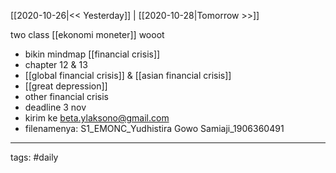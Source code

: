 [[2020-10-26|<< Yesterday]] | [[2020-10-28|Tomorrow >>]]

two class [[ekonomi moneter]] wooot
- bikin mindmap [[financial crisis]]
- chapter 12 & 13
- [[global financial crisis]] & [[asian financial crisis]]
- [[great depression]]
- other financial crisis
- deadline 3 nov
- kirim ke beta.ylaksono@gmail.com
- filenamenya: S1_EMONC_Yudhistira Gowo Samiaji_1906360491

___
tags: #daily

